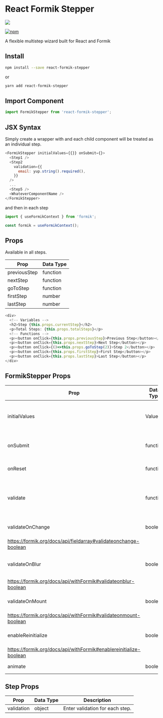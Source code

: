 # React Formik Stepper

![](images/react-formik-stepper.gif)

[![npm](https://img.shields.io/npm/dm/react-formik-stepper.svg)](https://www.npmjs.com/package/react-formik-stepper)

A flexible multistep wizard built for React and Formik

## Install

```bash
npm install --save react-formik-stepper

```

or

```bash
yarn add react-formik-stepper

```

## Import Component

```js
import FormikStepper from 'react-formik-stepper';
```

## JSX Syntax

Simply create a wrapper with <FormikStepper></FormikStepper> and each child component will be treated as an individual step.

```js
<FormikStepper initialValues={{}} onSubmit={}>
  <Step1 />
  <Step2
    validation={{
      email: yup.string().required(),
    }}
  />
  ...
  <Step5 />
  <WhateverComponentName />
</FormikStepper>
```

and then in each step

```js
import { useFormikContext } from 'formik';

const formik = useFormikContext();
```

## Props

Available in all steps.

| Prop         | Data Type |
| ------------ | --------- |
| previousStep | function  |
| nextStep     | function  |
| goToStep     | function  |
| firstStep    | number    |
| lastStep     | number    |

```js
<div>
  <!-- Variables -->
  <h2>Step {this.props.currentStep}</h2>
  <p>Total Steps: {this.props.totalSteps}</p>
  <!-- Functions -->
  <p><button onClick={this.props.previousStep}>Previous Step</button></p>
  <p><button onClick={this.props.nextStep}>Next Step</button></p>
  <p><button onClick={()=>this.props.goToStep(2)}>Step 2</button></p>
  <p><button onClick={this.props.firstStep}>First Step</button></p>
  <p><button onClick={this.props.lastStep}>Last Step</button></p>
</div>
```

## FormikStepper Props

| Prop                                                              | Data Type | Description                                                                                                                                                                                                                                   |
| ----------------------------------------------------------------- | --------- | --------------------------------------------------------------------------------------------------------------------------------------------------------------------------------------------------------------------------------------------- |
| initialValues                                                     | Values    | Initial field values of the form, Formik will make these values available to render methods component as values. https://formik.org/docs/api/formik#initialvalues-values                                                                      |
| onSubmit                                                          | function  | Your form submission handler. https://formik.org/docs/api/formik#onsubmit-values-values-formikbag-formikbag--void--promiseany                                                                                                                 |
| onReset                                                           | function  | Your optional form reset handler. https://formik.org/docs/api/formik#onreset-values-values-formikbag-formikbag--void                                                                                                                          |
| validate                                                          | function  | I suggest using yup for validation in each step. However, validate is a dependency-free, out of the box way to validate your forms. https://formik.org/docs/api/withFormik#validate-values-values-props-props--formikerrorsvalues--promiseany |
| validateOnChange                                                  | boolean   | Default is true. Determines if form validation should or should not be run after any array manipulations.                                                                                                                                     |
| https://formik.org/docs/api/fieldarray#validateonchange-boolean   |
| validateOnBlur                                                    | boolean   | Default is true. Use this option to run validations on blur events. More specifically, when either handleBlur, setFieldTouched, or setTouched are called                                                                                      |
| https://formik.org/docs/api/withFormik#validateonblur-boolean     |
| validateOnMount                                                   | boolean   | Default is false. Use this option to tell Formik to run validation (at low priority) when the wrapped component mounts and/or initialValues change.                                                                                           |
| https://formik.org/docs/api/withFormik#validateonmount-boolean    |
| enableReinitialize                                                | boolean   | Default is false. Control whether Formik should reset the form if the wrapped component props change (using deep equality).                                                                                                                   |
| https://formik.org/docs/api/withFormik#enablereinitialize-boolean |
| animate                                                           | boolean   | Default is true. Uses animation from [Animate CSS](https://animate.style/)                                                                                                                                                                    |

## Step Props

| Prop       | Data Type | Description                     |
| ---------- | --------- | ------------------------------- |
| validation | object    | Enter validation for each step. |
